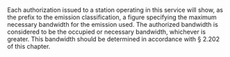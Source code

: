 Each authorization issued to a station operating in this service will show, as the prefix to the emission classification, a figure specifying the maximum necessary bandwidth for the emission used. The authorized bandwidth is considered to be the occupied or necessary bandwidth, whichever is greater. This bandwidth should be determined in accordance with § 2.202 of this chapter.

